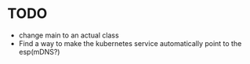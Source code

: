 # TODO
 * change main to an actual class
 * Find a way to make the kubernetes service automatically point to the esp(mDNS?)